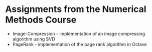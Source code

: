 # Assignments from the Numerical Methods Course

* Image-Compression - implementation of an image compressing algorithm using SVD
* PageRank - implementation of the page rank algorithm in Octave
